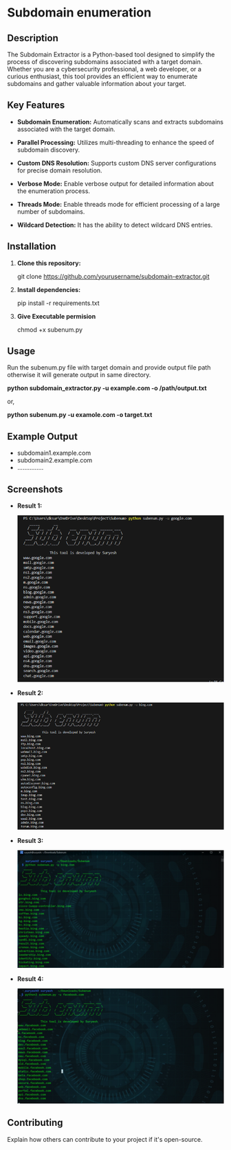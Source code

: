 # Subdomain enumeration

## Description

The Subdomain Extractor is a Python-based tool designed to simplify the process of discovering subdomains associated with a target domain. Whether you are a cybersecurity professional, a web developer, or a curious enthusiast, this tool provides an efficient way to enumerate subdomains and gather valuable information about your target.

## Key Features

- **Subdomain Enumeration:**
  Automatically scans and extracts subdomains associated with the target domain.

- **Parallel Processing:**
  Utilizes multi-threading to enhance the speed of subdomain discovery.

- **Custom DNS Resolution:**
  Supports custom DNS server configurations for precise domain resolution.

- **Verbose Mode:**
  Enable verbose output for detailed information about the enumeration process.

- **Threads Mode:**
  Enable threads mode for efficient processing of a large number of subdomains.

- **Wildcard Detection:**
  It has the ability to detect wildcard DNS entries.


## Installation

1. **Clone this repository:**

     git clone https://github.com/yourusername/subdomain-extractor.git
2. **Install dependencies:**

     pip install -r requirements.txt
   
4. **Give Executable permision**
   
   chmod +x subenum.py

## Usage

Run the subenum.py  file with target domain and provide output file  path otherwise it will generate output in same directory.

**python subdomain_extractor.py -u example.com -o /path/output.txt**

or,

**python subenum.py -u examole.com -o target.txt**

## Example Output
 - subdomain1.example.com
 - subdomain2.example.com
 - ...............

## Screenshots

- **Result 1:**
  
  ![Result 1](Screenshots/result1.png)

- **Result 2:**

  ![Result 2](Screenshots/result2.png)

- **Result 3:**

  ![Result 3](Screenshots/result3.png)

- **Result 4:**

  ![Result 3](Screenshots/result4.png)
  
## Contributing

Explain how others can contribute to your project if it's open-source.
